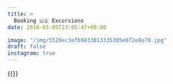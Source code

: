 ```yaml
---
title: >
  Booking 🇺🇸 Excursions
date: 2016-01-05T23:05:47+00:00

image: "/img/5529ec3efb9833013335305e072e8e70.jpg"
draft: false
instagram: true
---
```


{{<photo src="/img/5529ec3efb9833013335305e072e8e70.jpg">}}
